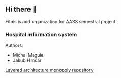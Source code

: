 ## Hi there 👋

Fitnis is and organization for AASS semestral project

### Hospital information system

Authors:
- Michal Magula
- Jakub Hrnčár

[Layered architecture monopoly repository](https://github.com/fitnis/fitnis-layered)

<!--

**Here are some ideas to get you started:**

🙋‍♀️ A short introduction - what is your organization all about?
🌈 Contribution guidelines - how can the community get involved?
👩‍💻 Useful resources - where can the community find your docs? Is there anything else the community should know?
🍿 Fun facts - what does your team eat for breakfast?
🧙 Remember, you can do mighty things with the power of [Markdown](https://docs.github.com/github/writing-on-github/getting-started-with-writing-and-formatting-on-github/basic-writing-and-formatting-syntax)
-->

